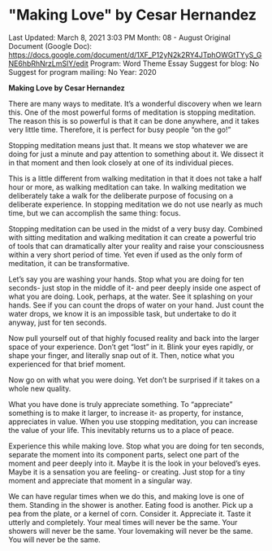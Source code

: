 # "Making Love" by Cesar Hernandez

Last Updated: March 8, 2021 3:03 PM
Month: 08 - August
Original Document (Google Doc): https://docs.google.com/document/d/1XF_P12yN2k2RY4JTphOWGtTYyS_GNE6hbRhNrzLmSlY/edit
Program: Word Theme Essay
Suggest for blog: No
Suggest for program mailing: No
Year: 2020

**Making Love by Cesar Hernandez**

There are many ways to meditate. It’s a wonderful discovery when we learn this. One of the most powerful forms of meditation is stopping meditation. The reason this is so powerful is that it can be done anywhere, and it takes very little time. Therefore, it is perfect for busy people “on the go!”

Stopping meditation means just that. It means we stop whatever we are doing for just a minute and pay attention to something about it. We dissect it in that moment and then look closely at one of its individual pieces.

This is a little different from walking meditation in that it does not take a half hour or more, as walking meditation can take. In walking meditation we deliberately take a walk for the deliberate purpose of focusing on a deliberate experience. In stopping meditation we do not use nearly as much time, but we can accomplish the same thing: focus.

Stopping meditation can be used in the midst of a very busy day. Combined with sitting meditation and walking meditation it can create a powerful trio of tools that can dramatically alter your reality and raise your consciousness within a very short period of time. Yet even if used as the only form of meditation, it can be transformative.

Let’s say you are washing your hands. Stop what you are doing for ten seconds- just stop in the middle of it- and peer deeply inside one aspect of what you are doing. Look, perhaps, at the water. See it splashing on your hands. See if you can count the drops of water on your hand. Just count the water drops, we know it is an impossible task, but undertake to do it anyway, just for ten seconds.

Now pull yourself out of that highly focused reality and back into the larger space of your experience. Don’t get “lost” in it. Blink your eyes rapidly, or shape your finger, and literally snap out of it. Then, notice what you experienced for that brief moment.

Now go on with what you were doing. Yet don’t be surprised if it takes on a whole new quality.

What you have done is truly appreciate something. To “appreciate” something is to make it larger, to increase it- as property, for instance, appreciates in value. When you use stopping meditation, you can increase the value of your life. This inevitably returns us to a place of peace.

Experience this while making love. Stop what you are doing for ten seconds, separate the moment into its component parts, select one part of the moment and peer deeply into it. Maybe it is the look in your beloved’s eyes. Maybe it is a sensation you are feeling- or creating. Just stop for a tiny moment and appreciate that moment in a singular way.

We can have regular times when we do this, and making love is one of them. Standing in the shower is another. Eating food is another. Pick up a pea from the plate, or a kernel of corn. Consider it. Appreciate it. Taste it utterly and completely. Your meal times will never be the same. Your showers will never be the same. Your lovemaking will never be the same. You will never be the same.